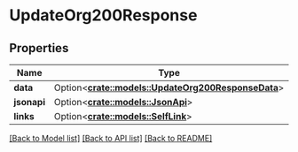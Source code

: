 # UpdateOrg200Response

## Properties

Name | Type | Description | Notes
------------ | ------------- | ------------- | -------------
**data** | Option<[**crate::models::UpdateOrg200ResponseData**](updateOrg_200_response_data.md)> |  | [optional]
**jsonapi** | Option<[**crate::models::JsonApi**](JsonApi.md)> |  | [optional]
**links** | Option<[**crate::models::SelfLink**](SelfLink.md)> |  | [optional]

[[Back to Model list]](../README.md#documentation-for-models) [[Back to API list]](../README.md#documentation-for-api-endpoints) [[Back to README]](../README.md)


